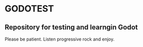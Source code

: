 # GODOTEST

## Repository for testing and learngin Godot

Please be patient. Listen progressive rock and enjoy.
